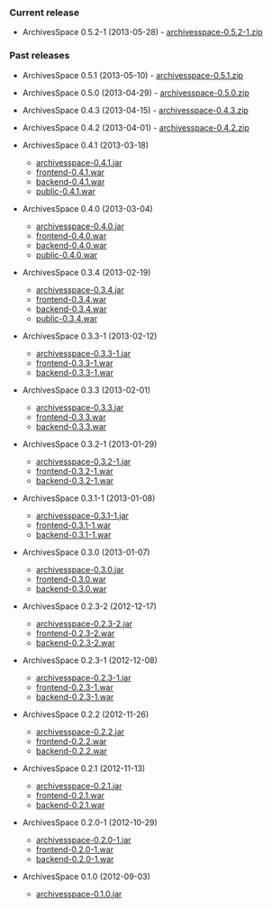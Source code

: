 ### Current release

* ArchivesSpace 0.5.2-1 (2013-05-28) - [archivesspace-0.5.2-1.zip](https://s3.amazonaws.com/archivesspace/public-files/archivesspace.v0.5.2-1.zip)

### Past releases

* ArchivesSpace 0.5.1 (2013-05-10) - [archivesspace-0.5.1.zip](https://s3.amazonaws.com/archivesspace/public-files/archivesspace.v0.5.1.zip)

* ArchivesSpace 0.5.0 (2013-04-29) - [archivesspace-0.5.0.zip](https://s3.amazonaws.com/archivesspace/public-files/archivesspace.v0.5.0.zip)

* ArchivesSpace 0.4.3 (2013-04-15) - [archivesspace-0.4.3.zip](https://s3.amazonaws.com/archivesspace/public-files/archivesspace.v0.4.3.zip)

* ArchivesSpace 0.4.2 (2013-04-01) - [archivesspace-0.4.2.zip](https://s3.amazonaws.com/archivesspace/public-files/archivesspace.v0.4.2.zip)

* ArchivesSpace 0.4.1 (2013-03-18)
    * [archivesspace-0.4.1.jar](https://s3.amazonaws.com/archivesspace/public-files/archivesspace.v0.4.1.jar)
    * [frontend-0.4.1.war](https://s3.amazonaws.com/archivesspace/public-files/frontend.v0.4.1.war)
    * [backend-0.4.1.war](https://s3.amazonaws.com/archivesspace/public-files/backend.v0.4.1.war)
    * [public-0.4.1.war](https://s3.amazonaws.com/archivesspace/public-files/public.v0.4.1.war)

* ArchivesSpace 0.4.0 (2013-03-04)
    * [archivesspace-0.4.0.jar](https://s3.amazonaws.com/archivesspace/public-files/archivesspace.v0.4.0.jar)
    * [frontend-0.4.0.war](https://s3.amazonaws.com/archivesspace/public-files/frontend.v0.4.0.war)
    * [backend-0.4.0.war](https://s3.amazonaws.com/archivesspace/public-files/backend.v0.4.0.war)
    * [public-0.4.0.war](https://s3.amazonaws.com/archivesspace/public-files/public.v0.4.0.war)

* ArchivesSpace 0.3.4 (2013-02-19)
    * [archivesspace-0.3.4.jar](https://s3.amazonaws.com/archivesspace/public-files/archivesspace.v0.3.4.jar)
    * [frontend-0.3.4.war](https://s3.amazonaws.com/archivesspace/public-files/frontend.v0.3.4.war)
    * [backend-0.3.4.war](https://s3.amazonaws.com/archivesspace/public-files/backend.v0.3.4.war)
    * [public-0.3.4.war](https://s3.amazonaws.com/archivesspace/public-files/public.v0.3.4.war)

* ArchivesSpace 0.3.3-1 (2013-02-12)
    * [archivesspace-0.3.3-1.jar](https://s3.amazonaws.com/archivesspace/public-files/archivesspace.v0.3.3-1.jar)
    * [frontend-0.3.3-1.war](https://s3.amazonaws.com/archivesspace/public-files/frontend.v0.3.3-1.war)
    * [backend-0.3.3-1.war](https://s3.amazonaws.com/archivesspace/public-files/backend.v0.3.3-1.war)
* ArchivesSpace 0.3.3 (2013-02-01)
    * [archivesspace-0.3.3.jar](https://s3.amazonaws.com/archivesspace/public-files/archivesspace.v0.3.3.jar)
    * [frontend-0.3.3.war](https://s3.amazonaws.com/archivesspace/public-files/frontend.v0.3.3.war)
    * [backend-0.3.3.war](https://s3.amazonaws.com/archivesspace/public-files/backend.v0.3.3.war)
* ArchivesSpace 0.3.2-1 (2013-01-29)
    * [archivesspace-0.3.2-1.jar](https://s3.amazonaws.com/archivesspace/public-files/archivesspace.v0.3.2-1.jar)
    * [frontend-0.3.2-1.war](https://s3.amazonaws.com/archivesspace/public-files/frontend.v0.3.2-1.war)
    * [backend-0.3.2-1.war](https://s3.amazonaws.com/archivesspace/public-files/backend.v0.3.2-1.war)
* ArchivesSpace 0.3.1-1 (2013-01-08)
    * [archivesspace-0.3.1-1.jar](https://s3.amazonaws.com/archivesspace/public-files/archivesspace.v0.3.1-1.jar)
    * [frontend-0.3.1-1.war](https://s3.amazonaws.com/archivesspace/public-files/frontend.v0.3.1-1.war)
    * [backend-0.3.1-1.war](https://s3.amazonaws.com/archivesspace/public-files/backend.v0.3.1-1.war)
* ArchivesSpace 0.3.0 (2013-01-07)
    * [archivesspace-0.3.0.jar](https://s3.amazonaws.com/archivesspace/public-files/archivesspace.v0.3.0.jar)
    * [frontend-0.3.0.war](https://s3.amazonaws.com/archivesspace/public-files/frontend.v0.3.0.war)
    * [backend-0.3.0.war](https://s3.amazonaws.com/archivesspace/public-files/backend.v0.3.0.war)
* ArchivesSpace 0.2.3-2 (2012-12-17)
    * [archivesspace-0.2.3-2.jar](https://s3.amazonaws.com/archivesspace/public-files/archivesspace.v0.2.3-2.jar)
    * [frontend-0.2.3-2.war](https://s3.amazonaws.com/archivesspace/public-files/frontend.v0.2.3-2.war)
    * [backend-0.2.3-2.war](https://s3.amazonaws.com/archivesspace/public-files/backend.v0.2.3-2.war)
* ArchivesSpace 0.2.3-1 (2012-12-08)
    * [archivesspace-0.2.3-1.jar](https://s3.amazonaws.com/archivesspace/public-files/archivesspace.v0.2.3-1.jar)
    * [frontend-0.2.3-1.war](https://s3.amazonaws.com/archivesspace/public-files/frontend.v0.2.3-1.war)
    * [backend-0.2.3-1.war](https://s3.amazonaws.com/archivesspace/public-files/backend.v0.2.3-1.war)
* ArchivesSpace 0.2.2 (2012-11-26)
    * [archivesspace-0.2.2.jar](https://s3.amazonaws.com/archivesspace/public-files/archivesspace.v0.2.2.jar)
    * [frontend-0.2.2.war](https://s3.amazonaws.com/archivesspace/public-files/frontend.v0.2.2.war)
    * [backend-0.2.2.war](https://s3.amazonaws.com/archivesspace/public-files/backend.v0.2.2.war)
* ArchivesSpace 0.2.1 (2012-11-13)
    * [archivesspace-0.2.1.jar](https://s3.amazonaws.com/archivesspace/public-files/archivesspace.v0.2.1.jar)
    * [frontend-0.2.1.war](https://s3.amazonaws.com/archivesspace/public-files/frontend.v0.2.1.war)
    * [backend-0.2.1.war](https://s3.amazonaws.com/archivesspace/public-files/backend.v0.2.1.war)
* ArchivesSpace 0.2.0-1 (2012-10-29)
    * [archivesspace-0.2.0-1.jar](https://s3.amazonaws.com/archivesspace/public-files/archivesspace.v0.2.0-1.jar)
    * [frontend-0.2.0-1.war](https://s3.amazonaws.com/archivesspace/public-files/frontend.v0.2.0-1.war)
    * [backend-0.2.0-1.war](https://s3.amazonaws.com/archivesspace/public-files/backend.v0.2.0-1.war)
* ArchivesSpace 0.1.0 (2012-09-03)
    * [archivesspace-0.1.0.jar](https://github.com/downloads/archivesspace/archivesspace/archivesspace-0.1.0.jar)